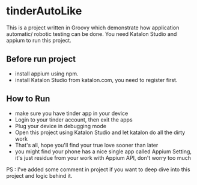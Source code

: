 # tinderAutoLike

This is a project written in Groovy which demonstrate how application automatic/ robotic testing can be done. 
You need Katalon Studio and appium to run this project.

## Before run project
 - install appium using npm.
 - install Katalon Studio from katalon.com, you need to register first.
 
 ## How to Run
 - make sure you have tinder app in your device
 - Login to your tinder account, then exit the apps
 - Plug your device in debugging mode
 - Open this project using Katalon Studio and let katalon do all the dirty work
 - That's all, hope you'll find your true love sooner than later
 - you might find your phone has a nice single app called Appium Setting, it's just residue from your work with Appium API, don't worry too much




PS : I've added some comment in project if you want to deep dive into this project and logic behind it.

